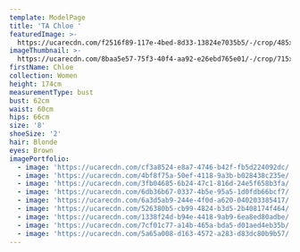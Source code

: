 ```yaml
---
template: ModelPage
title: 'TA Chloe '
featuredImage: >-
  https://ucarecdn.com/f2516f89-117e-4bed-8d33-13824e7035b5/-/crop/485x271/0,121/-/preview/
imageThumbnail: >-
  https://ucarecdn.com/8baa5e57-75f3-40f4-aa92-e26ebd765e01/-/crop/715x824/498,470/-/preview/
firstName: Chloe
collection: Women
height: 174cm
measurementType: bust
bust: 62cm
waist: 60cm
hips: 66cm
size: '8'
shoeSize: '2'
hair: Blonde
eyes: Brown
imagePortfolio:
  - image: 'https://ucarecdn.com/cf3a8524-e8a7-4746-b42f-fb5d224092dc/'
  - image: 'https://ucarecdn.com/4bf8f75a-50ef-4118-9a3b-b028438c235e/'
  - image: 'https://ucarecdn.com/3fb04685-6b24-47c1-816d-24e5f658b3fa/'
  - image: 'https://ucarecdn.com/6db36b67-0337-4b5e-95a5-1d0fdb66bcf7/'
  - image: 'https://ucarecdn.com/6a3d5ab9-244e-4f0d-a620-040203385417/'
  - image: 'https://ucarecdn.com/526380b5-cb99-4824-b3d5-2b408174f464/'
  - image: 'https://ucarecdn.com/1338f24d-b94e-4418-9ab9-6ea8ed80adbe/'
  - image: 'https://ucarecdn.com/7cf01c77-a14b-465a-bda5-d01aed4eb35b/'
  - image: 'https://ucarecdn.com/5a65a008-d163-4572-a283-d83dc80b9b57/'
---
```


